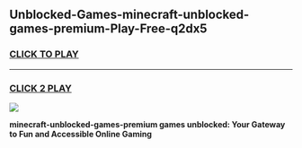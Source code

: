 
## Unblocked-Games-minecraft-unblocked-games-premium-Play-Free-q2dx5
<h3>
<a href="https://premium76.site?title=minecraft-unblocked-games-premium&ref=09A">CLICK TO PLAY</a></h3>
<hr>

<h3>
<a href="https://premium76.site?title=minecraft-unblocked-games-premium&ref=09A">CLICK 2 PLAY</a>
  
</h3>

<a href="https://premium76.site?title=minecraft-unblocked-games-premium&ref=09A"><img src="https://clearcache.store/games.png"></a>


**minecraft-unblocked-games-premium games unblocked: Your Gateway to Fun and Accessible Online Gaming**
